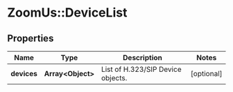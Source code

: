 # ZoomUs::DeviceList

## Properties
Name | Type | Description | Notes
------------ | ------------- | ------------- | -------------
**devices** | **Array&lt;Object&gt;** | List of H.323/SIP Device objects. | [optional] 


